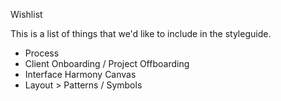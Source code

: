 
Wishlist

This is a list of things that we'd like to include in the styleguide.

- Process
- Client Onboarding / Project Offboarding
- Interface Harmony Canvas
- Layout > Patterns / Symbols
